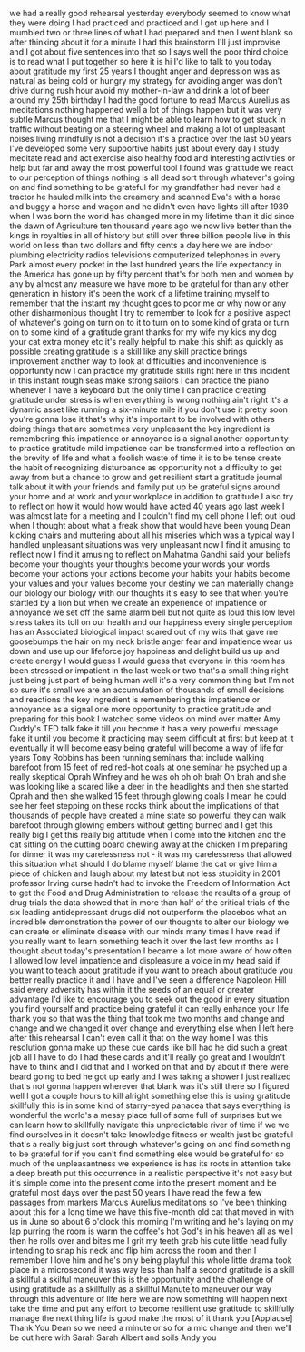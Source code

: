 
we had a really good rehearsal yesterday
everybody seemed to know what they were
doing
I had practiced and practiced and I got
up here and I mumbled two or three lines
of what I had prepared and then I went
blank so after thinking about it for a
minute I had this brainstorm
I&#39;ll just improvise and I got about five
sentences into that so I says well the
poor third choice is to read what I put
together
so here it is hi I&#39;d like to talk to you
today about gratitude my first 25 years
I thought anger and depression was as
natural as being cold or hungry my
strategy for avoiding anger was don&#39;t
drive during rush hour avoid my
mother-in-law and drink a lot of beer
around my 25th birthday I had the good
fortune to read Marcus Aurelius as
meditations
nothing happened well a lot of things
happen but it was very subtle
Marcus thought me that I might be able
to learn how to get stuck in traffic
without beating on a steering wheel and
making a lot of unpleasant noises living
mindfully is not a decision it&#39;s a
practice over the last 50 years I&#39;ve
developed some very supportive habits
just about every day I study meditate
read and act exercise also healthy food
and interesting activities or help but
far and away the most powerful tool I
found was gratitude we react to our
perception of things nothing is all dead
sort through whatever&#39;s going on and
find something to be grateful for my
grandfather had never had a tractor he
hauled milk into the creamery and
scanned Eva&#39;s with a horse and buggy a
horse and wagon and he didn&#39;t even have
lights till after 1939 when I was born
the world has changed more in my
lifetime than it did since the dawn of
Agriculture ten thousand years ago
we now live better than the kings in
royalties in all of history but still
over three billion people live in this
world on less than two dollars and fifty
cents a day
here we are indoor plumbing electricity
radios televisions computerized
telephones in every Park almost every
pocket in the last hundred years the
life expectancy in the America has gone
up by fifty percent that&#39;s for both men
and women by any by almost any measure
we have more to be grateful for than any
other generation in history it&#39;s been
the work of a lifetime training myself
to remember that the instant my thought
goes to poor me or why now or any other
disharmonious thought I try to remember
to look for a positive aspect of
whatever&#39;s going on turn on to it to
turn on to some kind of grata or turn on
to some kind of a gratitude grant thanks
for my wife my kids my dog your cat
extra money etc it&#39;s really helpful to
make this shift as quickly as possible
creating gratitude is a skill like any
skill practice brings improvement
another way to look at difficulties and
inconvenience is opportunity now I can
practice my gratitude skills right here
in this incident in this instant rough
seas make strong sailors I can practice
the piano whenever I have a keyboard but
the only time I can practice creating
gratitude under stress is when
everything is wrong nothing ain&#39;t right
it&#39;s a dynamic asset like running a
six-minute mile if you don&#39;t use it
pretty soon you&#39;re gonna lose it that&#39;s
why it&#39;s important to be involved with
others doing things that are sometimes
very unpleasant the key ingredient is
remembering this impatience or annoyance
is a signal another opportunity to
practice gratitude mild impatience can
be transformed into a
reflection on the brevity of life and
what a foolish waste of time it is to be
tense create the habit of recognizing
disturbance as opportunity not a
difficulty to get away from but a chance
to grow and get resilient start a
gratitude journal talk about it with
your friends and family put up be
grateful signs around your home and at
work and your workplace in addition to
gratitude I also try to reflect on how
it would how would have acted 40 years
ago last week I was almost late for a
meeting and I couldn&#39;t find my cell
phone I left out loud when I thought
about what a freak show that would have
been young Dean kicking chairs and
muttering about all his miseries which
was a typical way I handled unpleasant
situations was very unpleasant now I
find it amusing to reflect now I find it
amusing to reflect on Mahatma Gandhi
said your beliefs become your thoughts
your thoughts become your words your
words become your actions your actions
become your habits your habits become
your values and your values become your
destiny we can materially change our
biology our biology with our thoughts
it&#39;s easy to see that when you&#39;re
startled by a lion but when we create an
experience of impatience or annoyance we
set off the same alarm bell but not
quite as loud this low level stress
takes its toll on our health and our
happiness every single perception has an
Associated biological impact scared out
of my wits that gave me goosebumps the
hair on my neck bristle anger fear and
impatience wear us down and use up our
lifeforce joy happiness and delight
build us up and create energy
I would guess I would guess that
everyone in this room has been stressed
or impatient in the last week or two
that&#39;s a small thing right just being
just part of being human well it&#39;s a
very common thing but I&#39;m not so sure
it&#39;s small we are an accumulation of
thousands of small
decisions and reactions the key
ingredient is remembering this
impatience or annoyance as a signal one
more opportunity to practice gratitude
and preparing for this book I watched
some videos on mind over matter
Amy Cuddy&#39;s TED talk fake it till you
become it has a very powerful message
fake it until you become it practicing
may seem difficult at first but keep at
it eventually it will become easy being
grateful will become a way of life for
years Tony Robbins has been running
seminars that include walking barefoot
from 15 feet of red red-hot coals at one
seminar he psyched up a really skeptical
Oprah Winfrey and he was oh oh oh brah
Oh brah and she was looking like a
scared like a deer in the headlights and
then she started Oprah and then she
walked 15 feet through glowing coals I
mean he could see her feet stepping on
these rocks think about the implications
of that thousands of people have created
a mine state so powerful they can walk
barefoot through glowing embers without
getting burned and I get this really big
I get this really big attitude when I
come into the kitchen and the cat
sitting on the cutting board chewing
away at the chicken I&#39;m preparing for
dinner
it was my carelessness not - it was my
carelessness that allowed this situation
what should I do blame myself blame the
cat or give him a piece of chicken and
laugh about my latest but not less
stupidity in 2001
professor Irving curse hadn&#39;t had to
invoke the Freedom of Information Act to
get the Food and Drug Administration to
release the results of a group of drug
trials the data showed that in more than
half of the critical trials of the six
leading antidepressant drugs
did not outperform the placebos what an
incredible demonstration the power of
our thoughts to alter our biology we can
create or eliminate disease with our
minds many times I have read if you
really want to learn something teach it
over the last few months as I thought
about today&#39;s presentation I became a
lot more aware of how often I allowed
low level impatience and displeasure a
voice in my head said if you want to
teach about gratitude if you want to
preach about gratitude you better really
practice it and I have and I&#39;ve seen a
difference Napoleon Hill said every
adversity has within it the seeds of an
equal or greater advantage I&#39;d like to
encourage you to seek out the good in
every situation you find yourself and
practice being grateful it can really
enhance your life thank you so that was
the thing that took me two months and
change and change and we changed it over
change and everything else when I left
here after this rehearsal I can&#39;t even
call it that on the way home I was this
resolution gonna make up these cue cards
like bill had he did such a great job
all I have to do I had these cards and
it&#39;ll really go great and I wouldn&#39;t
have to think and I did that and I
worked on that and by about if there
were beard going to bed he got up early
and I was taking a shower
I just realized that&#39;s not gonna happen
wherever that blank was it&#39;s still there
so I figured well I got a couple hours
to kill alright something else
this is using gratitude skillfully this
is in some kind of starry-eyed panacea
that says everything is wonderful the
world&#39;s a messy place full of some full
of surprises but we can learn how to
skillfully navigate this unpredictable
river of time if we we find ourselves in
it doesn&#39;t take knowledge fitness or
wealth just be grateful
that&#39;s a really big just sort through
whatever&#39;s going on and find something
to be grateful for if you can&#39;t find
something else would be grateful for so
much of the unpleasantness we experience
is has its roots in attention take a
deep breath put this occurrence in a
realistic perspective it&#39;s not easy but
it&#39;s simple come into the present come
into the present moment and be grateful
most days over the past 50 years I have
read the few a few passages from markers
Marcus Aurelius meditations so I&#39;ve been
thinking about this for a long time we
have this five-month old cat that moved
in with us in June so about 6 o&#39;clock
this morning I&#39;m writing and he&#39;s laying
on my lap purring the room is warm the
coffee&#39;s hot
God&#39;s in his heaven all as well then he
rolls over and bites me I grit my teeth
grab his cute little head fully
intending to snap his neck and flip him
across the room and then I remember I
love him and he&#39;s only being playful
this whole little drama took place in a
microsecond it was way less than half a
second
gratitude is a skill a skillful a
skilful maneuver this is the opportunity
and the challenge of using gratitude as
a skillfully as a skillful Manute to
maneuver our way through this adventure
of life here we are now something will
happen next take the time and put any
effort to become resilient use gratitude
to skillfully manage the next thing life
is good
make the most of it thank you
[Applause]
Thank You Dean so we need a minute or so
for a mic change and then we&#39;ll be out
here with Sarah Sarah Albert and soils
Andy
you
